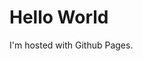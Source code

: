<!DOCTYPE html>
<html>
<body>
	<h1> Hello World </h1>
	<p> I'm hosted with Github Pages. </p>
</body>
</html>
